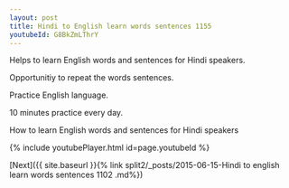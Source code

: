```yaml
---
layout: post
title: Hindi to English learn words sentences 1155 
youtubeId: G8BkZmLThrY
---
```

 
 
Helps to learn English words and sentences for Hindi speakers.

Opportunitiy to repeat the words sentences. 

Practice English language. 
 
10 minutes practice every day. 
 
How to learn English words and sentences for Hindi speakers 
 
{% include youtubePlayer.html id=page.youtubeId %}
 
 
[Next]({{ site.baseurl }}{% link  split2/_posts/2015-06-15-Hindi to english learn words sentences 1102 .md%})
 

